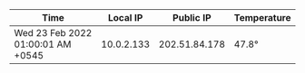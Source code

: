 | Time     | Local IP | Public IP | Temperature |
| ----------- | ----------- | ----------- | ----------- |
| Wed 23 Feb 2022 01:00:01 AM +0545      | 10.0.2.133     | 202.51.84.178  | 47.8° |
